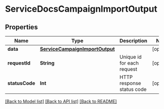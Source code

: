 # ServiceDocsCampaignImportOutput

## Properties
Name | Type | Description | Notes
------------ | ------------- | ------------- | -------------
**data** | [**ServiceCampaignImportOutput**](ServiceCampaignImportOutput.md) |  | [optional] 
**requestId** | **String** | Unique id for each request | [optional] 
**statusCode** | **Int** | HTTP response status code | [optional] 

[[Back to Model list]](../README.md#documentation-for-models) [[Back to API list]](../README.md#documentation-for-api-endpoints) [[Back to README]](../README.md)


